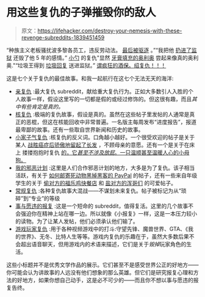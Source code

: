 # 用这些复仇的子弹摧毁你的敌人

> 原文：<https://lifehacker.com/destroy-your-nemesis-with-these-revenge-subreddits-1839451459>

“种族主义老板骚扰波多黎各员工，违反劳动法。 [最后被驱逐](https://www.reddit.com/r/ProRevenge/comments/doby8f/racist_boss_harassed_puerto_rican_employees_and/) 。”“我把他 [扔进了监狱](https://www.reddit.com/r/NuclearRevenge/comments/d5bvhk/i_got_him_thrown_in_jail_and_ruined_his/) 还毁了他 5 年的感情。” [小勺](https://www.reddit.com/r/pettyrevenge/comments/dnsca3/revenge_of_the_little_spoon/) 的复仇"显然 [牙膏填充的奥利奥](https://www.reddit.com/r/backfiredrevenge/comments/ayrcyo/apparently_toothpastefilled_oreos_taste_like_real/) 尝起来像真的奥利奥."“垃圾王得到 [垃圾回复](https://www.reddit.com/r/RegularRevenge/comments/d10vut/spam_king_gets_spammed_back_and_sent_to_prison/) 送进监狱。” [谓疯狂的酒保。](https://www.reddit.com/r/GamersRevenge/comments/6zc1ih/the_mad_bartender/)[绍复仇！！！](https://www.reddit.com/r/myevilplan/comments/di2h3j/the_salt_revenge/)



这是七个关于复仇的最佳故事。和我一起航行在这七个无法无天的海洋:

*   [亲复仇](https://www.reddit.com/r/ProRevenge/) :最大复仇 subreddit，献给重大复仇行为。正如大多数引人入胜的个人故事一样，假设这里写的一切都是假的或经过修饰的。但这很有趣，而且*其中有些肯定是真的。*
*   [核复仇](https://www.reddit.com/r/NuclearRevenge/) :极端的复仇故事，假设是真的。虽然在这些帖子里发帖的人通常是真正的恶棍，但这在核能回收中非常普遍。一名版主每周发布“进度报告”，报道最卑鄙的故事。还有一些取自世界新闻和历史的故事。
*   [小家子气复仇](https://www.reddit.com/r/pettyrevenge/) :核复仇的反义词。口角越小越好。一个很受欢迎的帖子是关于某人 [战胜癌症后骄傲地留起了长发](https://www.reddit.com/r/pettyrevenge/comments/dnvc5c/get_used_to_the_new_hairstyle_mom/) ，不顾母亲的意愿。还有一个是关于在床上 搂搂抱抱时复仇 [的，它*甚至不涉及放屁*。一只温顺甚至温暖人心的小母狗。](https://www.reddit.com/r/pettyrevenge/comments/dnsca3/revenge_of_the_little_spoon/)
*   [我的邪恶计划](https://www.reddit.com/r/myevilplan/) :这里是人们合作邪恶计划的地方，大多是为了复仇。该子相当活跃，有关于 [如何邮寄死动物](https://www.reddit.com/r/myevilplan/comments/d82gf7/wanted_to_mail_a_dead_animal_to_my_ex/)[黑掉黑客的 PayPal](https://www.reddit.com/r/myevilplan/comments/d5swl5/ty_for_the_inspiration/) 的帖子，还有一些来自年级学生的关于 [偷对方的福乐鸡快餐店](https://www.reddit.com/r/myevilplan/comments/dig2qa/my_sister_ate_my_chickfila_so_i_might_take_her/) 和 [盐对方的浑哥们](https://www.reddit.com/r/myevilplan/comments/di2h3j/the_salt_revenge/) 的可爱帖子。
*   [常规复仇](https://www.reddit.com/r/RegularRevenge/) :各种复仇故事大混战——不谋划未来复仇。帖子被标记为从“琐碎”到“专业”的等级
*   [事与愿违的报复](https://www.reddit.com/r/backfiredrevenge/) :这是一个短命的 subreddit，值得复活。这里的几个故事不会强迫你在精神上站在哪一边。所以就像《小报复》一样，这是一本压力较小的读物。为了让某人发帖，他们必须承认他们输了。
*   [游戏玩家复仇](https://www.reddit.com/r/GamersRevenge/) :用于各种视频游戏中的打斗:守望先锋、魔兽世界、GTA、《我的世界》、无冬、比特人生等等。游戏内复仇的乐趣在于，虽然大多数后果不会超出语音聊天，但用游戏内的术语来描述，它们是关于*毁掉*玩家角色的生活。

这些小标题并不是优秀文学作品的展示。它们甚至不是感受世界公正的好地方——你可能会认为讲故事的人远没有他们想象的那么英雄。但它们是研究报复心理和方法的好地方，如果你想自己动手，这是必不可少的——而且你不想以事与愿违的报复告终。